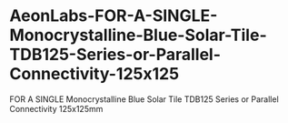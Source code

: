 # AeonLabs-FOR-A-SINGLE-Monocrystalline-Blue-Solar-Tile-TDB125-Series-or-Parallel-Connectivity-125x125
FOR A SINGLE Monocrystalline Blue Solar Tile TDB125 Series or Parallel Connectivity 125x125mm

